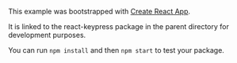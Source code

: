 This example was bootstrapped with [Create React App](https://github.com/facebook/create-react-app).

It is linked to the react-keypress package in the parent directory for development purposes.

You can run `npm install` and then `npm start` to test your package.
